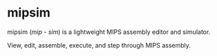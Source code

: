 # mipsim

mipsim (*mip - sim*) is a lightweight MIPS assembly editor and simulator.

View, edit, assemble, execute, and step through MIPS assembly.

